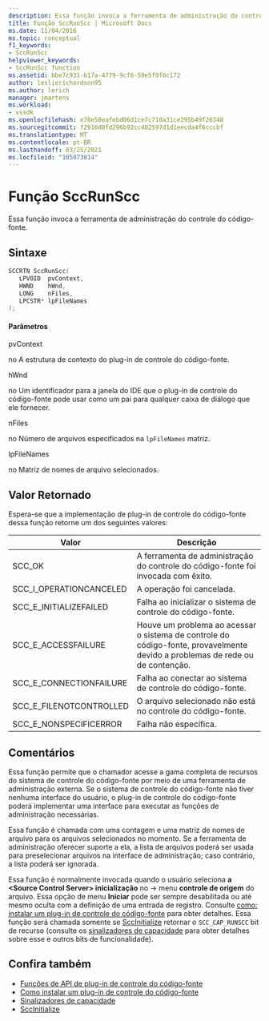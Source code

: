 ```yaml
---
description: Essa função invoca a ferramenta de administração do controle do código-fonte.
title: Função SccRunScc | Microsoft Docs
ms.date: 11/04/2016
ms.topic: conceptual
f1_keywords:
- SccRunScc
helpviewer_keywords:
- SccRunScc function
ms.assetid: bbe7c931-b17a-4779-9cf6-59e5f9f0c172
author: leslierichardson95
ms.author: lerich
manager: jmartens
ms.workload:
- vssdk
ms.openlocfilehash: e78e58eafebd06d1ce7c710a31ce295b49f26340
ms.sourcegitcommit: f2916d8fd296b92cc402597d1d1eecda4f6cccbf
ms.translationtype: MT
ms.contentlocale: pt-BR
ms.lasthandoff: 03/25/2021
ms.locfileid: "105073814"
---
```

# <a name="sccrunscc-function"></a>Função SccRunScc
Essa função invoca a ferramenta de administração do controle do código-fonte.

## <a name="syntax"></a>Sintaxe

```cpp
SCCRTN SccRunScc(
   LPVOID  pvContext,
   HWND    hWnd,
   LONG    nFiles,
   LPCSTR* lpFileNames
);
```

#### <a name="parameters"></a>Parâmetros
 pvContext

no A estrutura de contexto do plug-in de controle do código-fonte.

 hWnd

no Um identificador para a janela do IDE que o plug-in de controle do código-fonte pode usar como um pai para qualquer caixa de diálogo que ele fornecer.

 nFiles

no Número de arquivos especificados na `lpFileNames` matriz.

 lpFileNames

no Matriz de nomes de arquivo selecionados.

## <a name="return-value"></a>Valor Retornado
 Espera-se que a implementação de plug-in de controle do código-fonte dessa função retorne um dos seguintes valores:

|Valor|Descrição|
|-----------|-----------------|
|SCC_OK|A ferramenta de administração do controle do código-fonte foi invocada com êxito.|
|SCC_I_OPERATIONCANCELED|A operação foi cancelada.|
|SCC_E_INITIALIZEFAILED|Falha ao inicializar o sistema de controle do código-fonte.|
|SCC_E_ACCESSFAILURE|Houve um problema ao acessar o sistema de controle do código-fonte, provavelmente devido a problemas de rede ou de contenção.|
|SCC_E_CONNECTIONFAILURE|Falha ao conectar ao sistema de controle do código-fonte.|
|SCC_E_FILENOTCONTROLLED|O arquivo selecionado não está no controle do código-fonte.|
|SCC_E_NONSPECIFICERROR|Falha não específica.|

## <a name="remarks"></a>Comentários
 Essa função permite que o chamador acesse a gama completa de recursos do sistema de controle do código-fonte por meio de uma ferramenta de administração externa. Se o sistema de controle do código-fonte não tiver nenhuma interface do usuário, o plug-in de controle do código-fonte poderá implementar uma interface para executar as funções de administração necessárias.

 Essa função é chamada com uma contagem e uma matriz de nomes de arquivo para os arquivos selecionados no momento. Se a ferramenta de administração oferecer suporte a ela, a lista de arquivos poderá ser usada para preselecionar arquivos na interface de administração; caso contrário, a lista poderá ser ignorada.

 Essa função é normalmente invocada quando o usuário seleciona **a \<Source Control Server> inicialização** no   ->  menu **controle de origem** do arquivo. Essa opção de menu **Iniciar** pode ser sempre desabilitada ou até mesmo oculta com a definição de uma entrada de registro. Consulte [como: instalar um plug-in de controle do código-fonte](../extensibility/internals/how-to-install-a-source-control-plug-in.md) para obter detalhes. Essa função será chamada somente se [SccInitialize](../extensibility/sccinitialize-function.md) retornar o `SCC_CAP_RUNSCC` bit de recurso (consulte os [sinalizadores de capacidade](../extensibility/capability-flags.md) para obter detalhes sobre esse e outros bits de funcionalidade).

## <a name="see-also"></a>Confira também
- [Funções de API de plug-in de controle do código-fonte](../extensibility/source-control-plug-in-api-functions.md)
- [Como instalar um plug-in de controle do código-fonte](../extensibility/internals/how-to-install-a-source-control-plug-in.md)
- [Sinalizadores de capacidade](../extensibility/capability-flags.md)
- [SccInitialize](../extensibility/sccinitialize-function.md)
